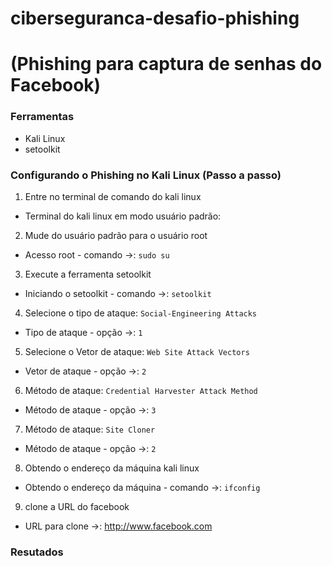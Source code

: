 # ciberseguranca-desafio-phishing

# (Phishing para captura de senhas do Facebook)

### Ferramentas

- Kali Linux
- setoolkit

### Configurando o Phishing no Kali Linux (Passo a passo)

01. Entre no terminal de comando do kali linux
- Terminal do kali linux em modo usuário padrão:
02. Mude do usuário padrão para o usuário root
- Acesso root - comando ->: ``` sudo su ```
03. Execute a ferramenta setoolkit
- Iniciando o setoolkit - comando ->: ``` setoolkit ```
04. Selecione o tipo de ataque: ``` Social-Engineering Attacks ```
- Tipo de ataque - opção ->: ``` 1 ```
05. Selecione o Vetor de ataque: ``` Web Site Attack Vectors ```
- Vetor de ataque - opção ->: ``` 2 ```
06. Método de ataque: ```Credential Harvester Attack Method ```
- Método de ataque - opção ->: ``` 3 ```
07. Método de ataque: ``` Site Cloner ```
- Método de ataque - opção ->: ``` 2 ```
08. Obtendo o endereço da máquina kali linux
- Obtendo o endereço da máquina - comando ->: ``` ifconfig ```
09. clone a URL do facebook
- URL para clone ->: http://www.facebook.com

### Resutados
